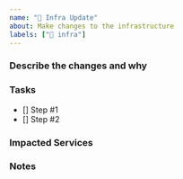```yaml
---
name: "🔧 Infra Update"
about: Make changes to the infrastructure
labels: ["🔧 infra"]
---
```


### Describe the changes and why

<!-- What changes and why are they necessary -->

### Tasks

<!-- What needs to be done to deploy the infra -->

- [] Step #1
- [] Step #2

### Impacted Services

<!-- What services will be impacted and for how long-->

### Notes

<!-- Additional context -->
